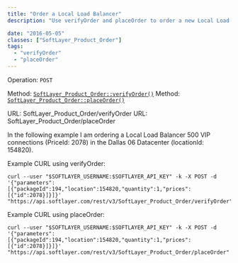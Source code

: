 ```yaml
---
title: "Order a Local Load Balancer"
description: "Use verifyOrder and placeOrder to order a new Local Load Balancer"

date: "2016-05-05"
classes: ["SoftLayer_Product_Order"]
tags:
  - "verifyOrder"
  - "placeOrder"
---
```


Operation: `POST`

Method: [`SoftLayer_Product_Order::verifyOrder()`](http://sldn.softlayer.com/reference/services/SoftLayer_Product_Order/verifyOrder)
Method: [`SoftLayer_Product_Order::placeOrder()`](http://sldn.softlayer.com/reference/services/SoftLayer_Product_Order/placeOrder)

URL: SoftLayer_Product_Order/verifyOrder
URL: SoftLayer_Product_Order/placeOrder

In the following example I am ordering a Local Load Balancer 500 VIP connections (PriceId: 2078) in the Dallas 06 Datacenter (locationId: 154820).


Example CURL using verifyOrder: 
```
curl --user "$SOFTLAYER_USERNAME:$SOFTLAYER_API_KEY" -k -X POST -d '{"parameters":[{"packageId":194,"location":154820,"quantity":1,"prices":[{"id":2078}]}]}' "https://api.softlayer.com/rest/v3/SoftLayer_Product_Order/verifyOrder"
```

Example CURL using placeOrder: 
```
curl --user "$SOFTLAYER_USERNAME:$SOFTLAYER_API_KEY" -k -X POST -d '{"parameters":[{"packageId":194,"location":154820,"quantity":1,"prices":[{"id":2078}]}]}' "https://api.softlayer.com/rest/v3/SoftLayer_Product_Order/placeOrder"
```

